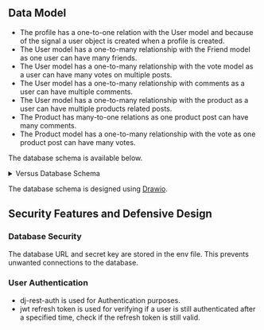 ## Data Model
- The profile has a one-to-one relation with the User model and because of the signal a user object is created when a profile is created.
- The User model has a one-to-many relationship with the Friend model as one user can have many friends.
- The User model has a one-to-many relationship with the vote model as a user can have many votes on multiple posts.
- The User model has a one-to-many relationship with comments as a user can have multiple comments.
- The User model has a one-to-many relationship with the product as a user can have multiple products related posts.
- The Product has many-to-one relations as one product post can have many comments.
- The Product model has a one-to-many relationship with the vote as one product post can have many votes.


The database schema is available below.
<details>

<summary>Versus Database Schema</summary>

![Database Schema](docs/readme_images/database_schema.webp)

</details>

The database schema is designed using [Drawio](https://app.diagrams.net/).

## Security Features and Defensive Design

### Database Security
The database URL and secret key are stored in the env file. This prevents unwanted connections to the database.

### User Authentication
- dj-rest-auth is used for Authentication purposes.
- jwt refresh token is used for verifying if a user is still authenticated after a specified time, check if the refresh token is still valid.